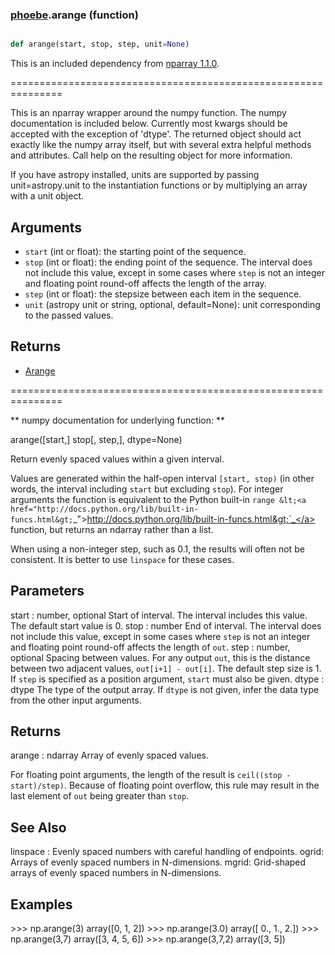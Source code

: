 ### [phoebe](phoebe.md).arange (function)


```py

def arange(start, stop, step, unit=None)

```



This is an included dependency from [nparray 1.1.0](https://nparray.readthedocs.io/en/1.1.0/).

===============================================================


This is an nparray wrapper around the numpy function.  The
numpy documentation is included below.  Currently most kwargs
should be accepted with the exception of 'dtype'.  The returned
object should act exactly like the numpy array itself, but with
several extra helpful methods and attributes.  Call help on the
resulting object for more information.

If you have astropy installed, units are supported by passing unit=astropy.unit
to the instantiation functions or by multiplying an array with a unit object.


Arguments
------------
* `start` (int or float): the starting point of the sequence.
* `stop` (int or float): the ending point of the sequence.  The interval
does not include this value, except in some cases where `step` is not an
integer and floating point round-off affects the length of the array.
* `step` (int or float): the stepsize between each item in the sequence.
* `unit` (astropy unit or string, optional, default=None): unit
corresponding to the passed values.

Returns
-----------
* [Arange](Arange.md)


===============================================================

** numpy documentation for underlying function: **

arange([start,] stop[, step,], dtype=None)

Return evenly spaced values within a given interval.

Values are generated within the half-open interval ``[start, stop)``
(in other words, the interval including `start` but excluding `stop`).
For integer arguments the function is equivalent to the Python built-in
`range &lt;<a href="http://docs.python.org/lib/built-in-funcs.html&gt;`_">http://docs.python.org/lib/built-in-funcs.html&gt;`_</a> function,
but returns an ndarray rather than a list.

When using a non-integer step, such as 0.1, the results will often not
be consistent.  It is better to use ``linspace`` for these cases.

Parameters
----------
start : number, optional
Start of interval.  The interval includes this value.  The default
start value is 0.
stop : number
End of interval.  The interval does not include this value, except
in some cases where `step` is not an integer and floating point
round-off affects the length of `out`.
step : number, optional
Spacing between values.  For any output `out`, this is the distance
between two adjacent values, ``out[i+1] - out[i]``.  The default
step size is 1.  If `step` is specified as a position argument,
`start` must also be given.
dtype : dtype
The type of the output array.  If `dtype` is not given, infer the data
type from the other input arguments.

Returns
-------
arange : ndarray
Array of evenly spaced values.

For floating point arguments, the length of the result is
``ceil((stop - start)/step)``.  Because of floating point overflow,
this rule may result in the last element of `out` being greater
than `stop`.

See Also
--------
linspace : Evenly spaced numbers with careful handling of endpoints.
ogrid: Arrays of evenly spaced numbers in N-dimensions.
mgrid: Grid-shaped arrays of evenly spaced numbers in N-dimensions.

Examples
--------
&gt;&gt;&gt; np.arange(3)
array([0, 1, 2])
&gt;&gt;&gt; np.arange(3.0)
array([ 0.,  1.,  2.])
&gt;&gt;&gt; np.arange(3,7)
array([3, 4, 5, 6])
&gt;&gt;&gt; np.arange(3,7,2)
array([3, 5])

